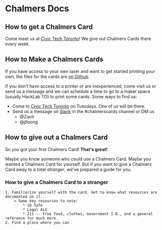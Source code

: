 # Chalmers Docs

## How to get a Chalmers Card
Come meet us at [Civic Tech Toronto](https://www.meetup.com/Civic-Tech-Toronto/)! We give out Chalmers Cards there every week.

## How to Make a Chalmers Cards

If you have access to your own laser and want to get started printing your own, the files for the cards are [on Github](https://github.com/misterchalmers/ChalmersCards).

If you don't have access to a printer or are inexperienced, come visit us or send us a message and we can schedule a time to go to a maker space (usually HackLab TO) to print some cards.  Some ways to find us:

* Come to [Civic Tech Toronto](http://civictech.ca/) on Tuesdays. One of us will be there.
* Send us a message on [Slack](https://civictechto.slack.com/messages) in the #chalmerscards channel or DM us
    * @Zach
    * @jtloong

## How to give out a Chalmers Card
So you got your first Chalmers Card! **That's great!**

Maybe you know someone who could use a Chalmers Card. Maybe you wanted a Chalmers Card for yourself. But if you want to give a Chalmers Card away to a *total stranger*, we've prepared a guide for you.

### How to give a Chalmers Card to a stranger
    1. Familiarize yourself with the card. Get to know what resources are documented on it. 
        > Some key resources to note:
            * ID Safe
            * Legal Aid
            * 211 -- Free food, clothes, Government I.D., and a general reference for much more.  
    2. Find a place where you can 

